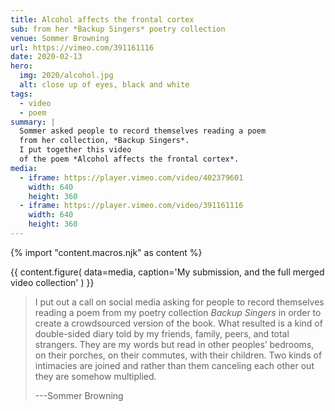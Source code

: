 ```yaml
---
title: Alcohol affects the frontal cortex
sub: from her *Backup Singers* poetry collection
venue: Sommer Browning
url: https://vimeo.com/391161116
date: 2020-02-13
hero:
  img: 2020/alcohol.jpg
  alt: close up of eyes, black and white
tags:
  - video
  - poem
summary: |
  Sommer asked people to record themselves reading a poem
  from her collection, *Backup Singers*.
  I put together this video
  of the poem *Alcohol affects the frontal cortex*.
media:
  - iframe: https://player.vimeo.com/video/402379601
    width: 640
    height: 360
  - iframe: https://player.vimeo.com/video/391161116
    width: 640
    height: 360
---
```

{% import "content.macros.njk" as content %}

{{ content.figure(
  data=media,
  caption='My submission, and the full merged video collection'
) }}

> I put out a call on social media
> asking for people to record themselves
> reading a poem from my poetry collection *Backup Singers*
> in order to create a crowdsourced version of the book.
> What resulted is a kind of double-sided diary
> told by my friends, family, peers, and total strangers.
> They are my words but read in other peoples’ bedrooms,
> on their porches, on their commutes, with their children.
> Two kinds of intimacies are joined
> and rather than them canceling each other out
> they are somehow multiplied.
>
> ---Sommer Browning

